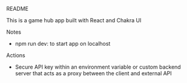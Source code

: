 README

This is a game hub app built with React and Chakra UI 

Notes
- npm run dev: to start app on localhost

Actions
- Secure API key within an environment variable or custom backend server that acts as a proxy between the client and external API 